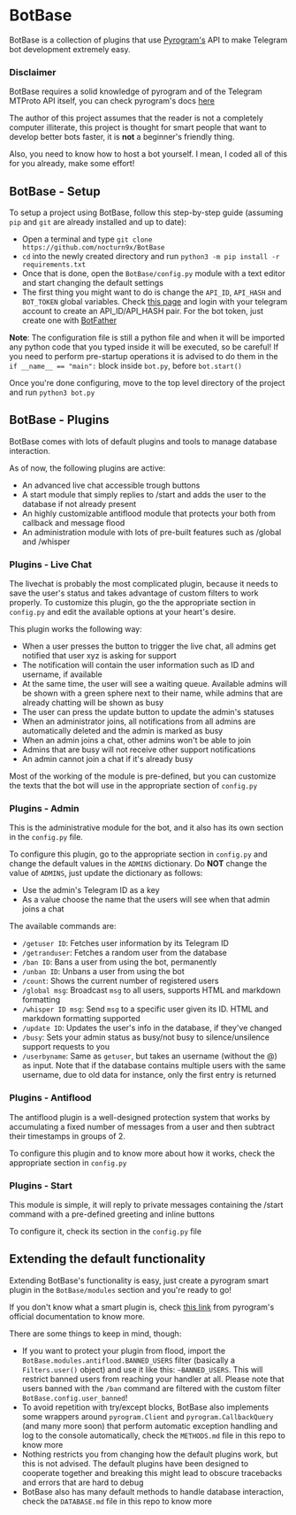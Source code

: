 # BotBase

BotBase is a collection of plugins that use [Pyrogram's](https://github.com/pyrogram/pyrogram) API to make Telegram bot development extremely easy.

### Disclaimer

BotBase requires a solid knowledge of pyrogram and of the Telegram MTProto API itself, you can check pyrogram's docs [here](https://docs.pyrogram.org)

The author of this project assumes that the reader is not a completely computer illiterate, this project is thought for smart people that want to develop better bots faster, it is **not** a beginner's friendly thing.

Also, you need to know how to host a bot yourself. I mean, I coded all of this for you already, make some effort!

## BotBase - Setup

To setup a project using BotBase, follow this step-by-step guide (assuming `pip` and `git` are already installed and up to date):

- Open a terminal and type `git clone https://github.com/nocturn9x/BotBase`
- `cd` into the newly created directory and run `python3 -m pip install -r requirements.txt`
- Once that is done, open the `BotBase/config.py` module with a text editor and start changing the default settings
- The first thing you might want to do is change the `API_ID`, `API_HASH` and `BOT_TOKEN` global variables. Check [this page](https://my.telegram.org/apps) and login with your telegram account to create an API_ID/API_HASH pair. For the bot token, just create one with [BotFather](https://telegram.me/BotFather)

**Note**: The configuration file is still a python file and when it will be imported any python code that you typed inside it will be executed, so be careful! If you need to perform pre-startup operations it is advised to do them in the `if __name__ == "main":` block inside `bot.py`, before `bot.start()`

Once you're done configuring, move to the top level directory of the project and run `python3 bot.py`

## BotBase - Plugins

BotBase comes with lots of default plugins and tools to manage database interaction.

As of now, the following plugins are active:

- An advanced live chat accessible trough buttons
- A start module that simply replies to /start and adds the user to the database if not already present
- An highly customizable antiflood module that protects your both from callback and message flood
- An administration module with lots of pre-built features such as /global and /whisper


### Plugins - Live Chat

The livechat is probably the most complicated plugin, because it needs to save the user's status and takes advantage of custom filters to
work properly. To customize this plugin, go the the appropriate section in `config.py` and edit the available options at your heart's desire.

This plugin works the following way:

- When a user presses the button to trigger the live chat, all admins get notified that user xyz is asking for support
- The notification will contain the user information such as ID and username, if available
- At the same time, the user will see a waiting queue. Available admins will be shown with a green sphere next to their name, while admins that are already chatting will be shown as busy
- The user can press the update button to update the admin's statuses
- When an administrator joins, all notifications from all admins are automatically deleted and the admin is marked as busy
- When an admin joins a chat, other admins won't be able to join
- Admins that are busy will not receive other support notifications
- An admin cannot join a chat if it's already busy

Most of the working of the module is pre-defined, but you can customize the texts that the bot will use in the appropriate section of `config.py`


### Plugins - Admin

This is the administrative module for the bot, and it also has its own section in the `config.py` file.

To configure this plugin, go to the appropriate section in `config.py` and change the default values in the `ADMINS` dictionary. Do **NOT** change the value of `ADMINS`, just update the dictionary as follows:

- Use the admin's Telegram ID as a key
- As a value choose the name that the users will see when that admin joins a chat


The available commands are:

- `/getuser ID`: Fetches user information by its Telegram ID
- `/getranduser`: Fetches a random user from the database
- `/ban ID`: Bans a user from using the bot, permanently
- `/unban ID`: Unbans a user from using the bot
- `/count`: Shows the current number of registered users
- `/global msg`: Broadcast `msg` to all users, supports HTML and markdown formatting
- `/whisper ID msg`: Send `msg` to a specific user given its ID. HTML and markdown formatting supported
- `/update ID`: Updates the user's info in the database, if they've changed
- `/busy`: Sets your admin status as busy/not busy to silence/unsilence support requests to you
- `/userbyname`: Same as `getuser`, but takes an username (without the @) as input. Note that if the database contains multiple users with the same username, due to old data for instance, only the first entry is returned

### Plugins - Antiflood

The antiflood plugin is a well-designed protection system that works by accumulating a fixed number of messages from a user and then subtract their timestamps in groups of 2.

To configure this plugin and to know more about how it works, check the appropriate section in `config.py`

### Plugins - Start

This module is simple, it will reply to private messages containing the /start command with a pre-defined greeting and inline buttons

To configure it, check its section in the `config.py` file


## Extending the default functionality

Extending BotBase's functionality is easy, just create a pyrogram smart plugin in the `BotBase/modules` section and you're ready to go!

If you don't know what a smart plugin is, check [this link](https://docs.pyrogram.org/topics/smart-plugins) from pyrogram's official documentation to know more.

There are some things to keep in mind, though:

- If you want to protect your plugin from flood, import the `BotBase.modules.antiflood.BANNED_USERS` filter (basically a `Filters.user()` object) and use it like this: `~BANNED_USERS`. This will restrict banned users from reaching your handler at all.
Please note that users banned with the `/ban` command are filtered with the custom filter `BotBase.config.user_banned`!
- To avoid repetition with try/except blocks, BotBase also implements some wrappers around `pyrogram.Client` and `pyrogram.CallbackQuery` (and many more soon) that perform automatic exception handling and log to the console automatically, check the `METHODS.md` file in this repo to know more
- Nothing restricts you from changing how the default plugins work, but this is not advised. The default plugins have been designed to cooperate together and breaking this might lead to obscure tracebacks and errors that are hard to debug
- BotBase also has many default methods to handle database interaction, check the `DATABASE.md` file in this repo to know more
